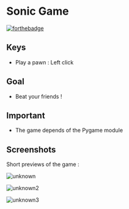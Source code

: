# Sonic Game
[![forthebadge](https://forthebadge.com/images/badges/made-with-python.svg)](https://forthebadge.com)
## Keys

- Play a pawn : Left click

## Goal

- Beat your friends !

## Important

- The game depends of the Pygame module

## Screenshots

Short previews of the game :

![unknown](https://user-images.githubusercontent.com/82316285/158080584-b7067545-4b03-45ff-9467-913926166d07.png)

![unknown2](https://user-images.githubusercontent.com/82316285/158080586-3b824848-cced-4a22-bc21-3fa29e6dcde8.png)

![unknown3](https://user-images.githubusercontent.com/82316285/158080589-18f20031-dd82-4202-ab6b-7fdf471230d2.png)
